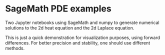 # SageMath PDE examples

Two Jupyter notebooks using SageMath and numpy to generate numerical solutions to the 2d heat equation and the 2d Laplace equation.

This is just a quick demonstration for visualization purposes, using forward differences. For better precision and stability, 
one should use different methods.

